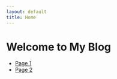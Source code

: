 ```yaml
---
layout: default
title: Home
---
```


# Welcome to My Blog

- [Page 1](project/tb4.md)
- [Page 2](p2.md)
